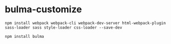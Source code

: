 # bulma-customize


```
npm install webpack webpack-cli webpack-dev-server html-webpack-plugin sass-loader sass style-loader css-loader --save-dev
```

```
npm install bulma
```